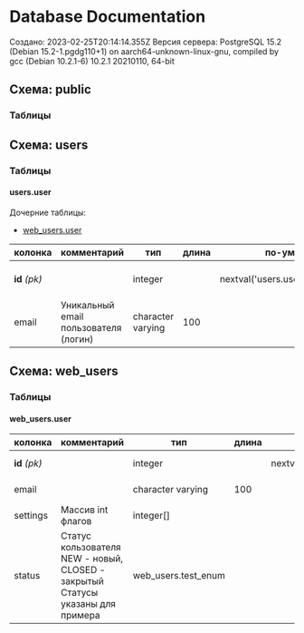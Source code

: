 # Database Documentation

Создано: 2023-02-25T20:14:14.355Z
Версия сервера: PostgreSQL 15.2 (Debian 15.2-1.pgdg110+1) on aarch64-unknown-linux-gnu, compiled by gcc (Debian 10.2.1-6) 10.2.1 20210110, 64-bit
## Схема: public

### Таблицы

## Схема: users

### Таблицы

#### users.user


Дочерние таблицы:


 - [web_users.user](#web_users__user)

| колонка | комментарий | тип | длина | по-умолчанию | ограничения | значения |
| ------- | ----------- | --- | ----- | ------------ | ----------- | -------- |
| **id** _(pk)_ |  | integer |  | nextval('users.user_id_seq'::regclass) | NOT NULL, [user_email_key](#users__user), [user_pkey](#users__user) |  |
| email | Уникальный email пользователя (логин) | character varying | 100 |  | NOT NULL, [user_email_key](#users__user), [user_pkey](#users__user) |  |

## Схема: web_users

### Таблицы

#### web_users.user

| колонка | комментарий | тип | длина | по-умолчанию | ограничения | значения |
| ------- | ----------- | --- | ----- | ------------ | ----------- | -------- |
| **id** _(pk)_ |  | integer |  | nextval('users.user_id_seq'::regclass) | NOT NULL, [user_pkey](#web_users__user) |  |
| email |  | character varying | 100 |  | NOT NULL, [user_pkey](#web_users__user) |  |
| settings | Массив int флагов | integer[] |  |  | NOT NULL, [user_pkey](#web_users__user) |  |
| status | Статус кользователя NEW - новый, CLOSED - закрытый  Статусы указаны для примера | web_users.test_enum |  |  | NOT NULL, [user_pkey](#web_users__user) | NEW, CLOSED |
